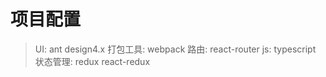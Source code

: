 # 项目配置

> UI: ant design4.x
> 打包工具: webpack
> 路由: react-router
> js: typescript
> 状态管理: redux react-redux
